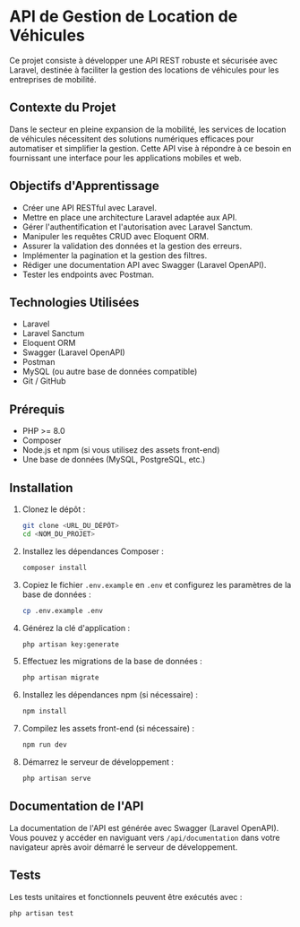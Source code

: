 # API de Gestion de Location de Véhicules

Ce projet consiste à développer une API REST robuste et sécurisée avec Laravel, destinée à faciliter la gestion des locations de véhicules pour les entreprises de mobilité.

## Contexte du Projet

Dans le secteur en pleine expansion de la mobilité, les services de location de véhicules nécessitent des solutions numériques efficaces pour automatiser et simplifier la gestion. Cette API vise à répondre à ce besoin en fournissant une interface pour les applications mobiles et web.

## Objectifs d'Apprentissage

* Créer une API RESTful avec Laravel.
* Mettre en place une architecture Laravel adaptée aux API.
* Gérer l'authentification et l'autorisation avec Laravel Sanctum.
* Manipuler les requêtes CRUD avec Eloquent ORM.
* Assurer la validation des données et la gestion des erreurs.
* Implémenter la pagination et la gestion des filtres.
* Rédiger une documentation API avec Swagger (Laravel OpenAPI).
* Tester les endpoints avec Postman.

## Technologies Utilisées

* Laravel
* Laravel Sanctum
* Eloquent ORM
* Swagger (Laravel OpenAPI)
* Postman
* MySQL (ou autre base de données compatible)
* Git / GitHub

## Prérequis

* PHP >= 8.0
* Composer
* Node.js et npm (si vous utilisez des assets front-end)
* Une base de données (MySQL, PostgreSQL, etc.)

## Installation

1.  Clonez le dépôt :

    ```bash
    git clone <URL_DU_DÉPÔT>
    cd <NOM_DU_PROJET>
    ```

2.  Installez les dépendances Composer :

    ```bash
    composer install
    ```

3.  Copiez le fichier `.env.example` en `.env` et configurez les paramètres de la base de données :

    ```bash
    cp .env.example .env
    ```

4.  Générez la clé d'application :

    ```bash
    php artisan key:generate
    ```

5.  Effectuez les migrations de la base de données :

    ```bash
    php artisan migrate
    ```

6.  Installez les dépendances npm (si nécessaire) :

    ```bash
    npm install
    ```

7.  Compilez les assets front-end (si nécessaire) :

    ```bash
    npm run dev
    ```

8.  Démarrez le serveur de développement :

    ```bash
    php artisan serve
    ```

## Documentation de l'API

La documentation de l'API est générée avec Swagger (Laravel OpenAPI). Vous pouvez y accéder en naviguant vers `/api/documentation` dans votre navigateur après avoir démarré le serveur de développement.

## Tests

Les tests unitaires et fonctionnels peuvent être exécutés avec :

```bash
php artisan test